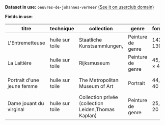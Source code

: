 **Dataset in use:** `oeuvres-de-johannes-vermeer` [(See it on userclub domain)](https://userclub.opendatasoft.com/explore/dataset/oeuvres-de-johannes-vermeer/table/)

**Fields in use:** 

|titre                     |technique      |collection                                         |genre            |format      |date           |wikipedia                                                 |image                                                                                                                       |surface            |
|--------------------------|---------------|---------------------------------------------------|-----------------|------------|---------------|----------------------------------------------------------|----------------------------------------------------------------------------------------------------------------------------|-------------------|
|L'Entremetteuse           |huile sur toile|Staatliche Kunstsammlungen,                        |Peinture de genre|143 × 130   |1656 (daté)    |https://fr.wikipedia.org/wiki/L%27Entremetteuse           |https://userclub.opendatasoft.com/api/v2/catalog/datasets/oeuvres-de-johannes-vermeer/files/99fe5e94a3f8ae37ebcec59fd3f82e5b|1.859              |
|La Laitière               |huile sur toile|Rijksmuseum                                        |Peinture de genre|45,45 × 40,6|1658-1661 (ca.)|https://fr.wikipedia.org/wiki/La_Laiti%C3%A8re            |https://userclub.opendatasoft.com/api/v2/catalog/datasets/oeuvres-de-johannes-vermeer/files/21603ba25218d3fdd671fa03f130dcdf|0.18452700000000002|
|Portrait d'une jeune femme|huile sur toile|The Metropolitan Museum of Art                     |Portrait         |44,5 × 40   |1665-1674 (ca.)|https://fr.wikipedia.org/wiki/Portrait_d%27une_jeune_femme|https://userclub.opendatasoft.com/api/v2/catalog/datasets/oeuvres-de-johannes-vermeer/files/d8e37ce745e15e864fd38cf335bfc788|0.178              |
|Dame jouant du virginal   |huile sur toile|Collection privée (collection Leiden,Thomas Kaplan)|Peinture de genre|25,2 × 20   |1670 (ca.)     |https://fr.wikipedia.org/wiki/Dame_jouant_du_virginal     |https://userclub.opendatasoft.com/api/v2/catalog/datasets/oeuvres-de-johannes-vermeer/files/5d91a58102a2f6b1a8be537b3280ea27|0.0504             |
